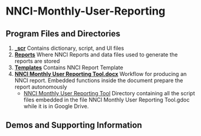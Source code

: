 # NNCI-Monthly-User-Reporting

## Program Files and Directories

1. [**\_scr**](./_scr) Contains dictionary, script, and UI files
2. [**Reports**](./Reports) Where NNCI Reports and data files used to generate the reports are stored
3. [**Templates**](./Templates) Contains NNCI Report Template
4. [**NNCI Monthly User Reporting Tool.docx**](./NNCI%20Monthly%20User%20Reporting%20Tool.docx) Workflow for producing an NNCI report. Embedded functions inside the document prepare the report autonomously
   - [NNCI Monthly User Reporting Tool](NNCI%20Monthly%20User%20Reporting%20Tool) Directory containing all the script files embedded in the file NNCI Monthly User Reporting Tool.gdoc while it is in Google Drive.

## Demos and Supporting Information
